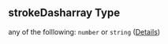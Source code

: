 ## strokeDasharray Type

any of the folllowing: `number` or `string` ([Details](nodes-node-properties-strokedasharray.md))
